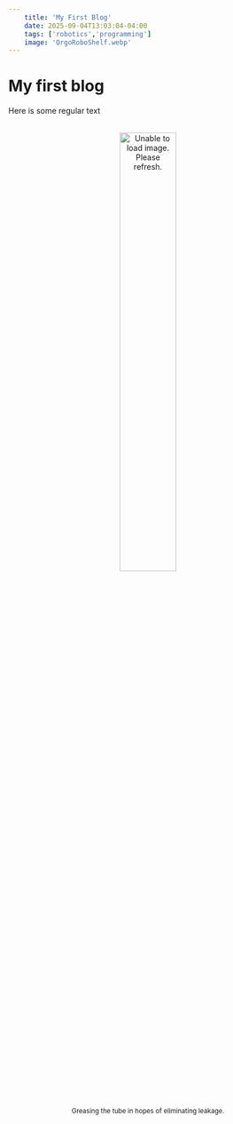 ```yaml
---
    title: 'My First Blog'
    date: 2025-09-04T13:03:04-04:00
    tags: ['robotics','programming']
    image: 'OrgoRoboShelf.webp'
---
```


# My first blog
Here is some regular text
<br>
<div style="align-contents: center; text-align: center;">
    <br>
    <img 
        onclick="window.location.href=this.src;" 
        style="display: block; margin-left: auto; margin-right: auto; width: 45%;" 
        src="/posts/first-post/OrgoBox.webp"
        alt="Unable to load image. Please refresh.">
    </img>
    <sub>Greasing the tube in hopes of eliminating leakage.</sub>
    <br>
</div>
<br>
